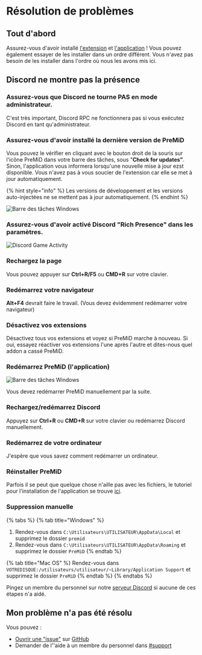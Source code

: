 # Résolution de problèmes

## Tout d'abord

Assurez-vous d'avoir installé [l'extension](../installation/extension.md) et [l'application](../installation/application.md) ! Vous pouvez également essayer de les installer dans un ordre différent. Vous n'avez pas besoin de les installer dans l'ordre où nous les avons mis ici.

## Discord ne montre pas la présence

### Assurez-vous que Discord ne tourne PAS en mode administrateur.

C'est très important, Discord RPC ne fonctionnera pas si vous exécutez Discord en tant qu'administrateur.

### Assurez-vous d'avoir installé la dernière version de PreMiD

Vous pouvez le vérifier en cliquant avec le bouton droit de la souris sur l'icône PreMiD dans votre barre des tâches, sous "**Check for updates"**. Sinon, l'application vous informera lorsqu'une nouvelle mise à jour ezst disponible. Vous n'avez pas à vous soucier de l'extension car elle se met à jour automatiquement.

{% hint style="info" %}
Les versions de développement et les versions auto-injectées ne se mettent pas à jour automatiquement.
{% endhint %}

![Barre des t&#xE2;ches Windows](https://github.com/PreMiD/PreMiD/raw/master/wiki/assets/CheckForUpdates.png)

### Assurez-vous d'avoir activé Discord "Rich Presence" dans les paramètres.

![Discord Game Activity](https://github.com/PreMiD/PreMiD/raw/master/wiki/assets/GameActivity.png)

### Rechargez la page

Vous pouvez appuyer sur **Ctrl+R/F5** ou **CMD+R** sur votre clavier.

### Redémarrez votre navigateur

**Alt+F4** devrait faire le travail. \(Vous devez évidemment redémarrer votre navigateur\)

### Désactivez vos extensions

Désactivez tous vos extensions et voyez si PreMiD marche à nouveau. Si oui, essayez réactiver vos extensions l'une après l'autre et dites-nous quel addon a cassé PreMiD.

### Redémarrez PreMiD \(l'application\)

![Barre des t&#xE2;ches Windows](https://github.com/PreMiD/PreMiD/raw/master/wiki/assets/Quit.png)

Vous devez redémarrer PreMiD manuellement par la suite.

### Rechargez/redémarrez Discord

Appuyez sur **Ctrl+R** ou **CMD+R** sur votre clavier ou redémarrez Discord manuellement.

### Redémarrez de votre ordinateur

J'espère que vous savez comment redémarrer un ordinateur.

### Réinstaller PreMiD

Parfois il se peut que quelque chose n'aille pas avec les fichiers, le tutoriel pour l'installation de l'application se trouve [ici](../installation/application.md).

### Suppression manuelle

{% tabs %}
{% tab title="Windows" %}
1. Rendez-vous dans `C:\Utilisateurs\UTILISATEUR\AppData\Local` et supprimez le dossier `premid`
2. Rendez-vous dans `C:\Utilisateurs\UTILISATEUR\AppData\Roaming` et supprimez le dossier `PreMiD`
{% endtab %}

{% tab title="Mac OS" %}
Rendez-vous dans `VOTREDISQUE:/utilisateurs/utilisateur/~Library/Application Support` et supprimez le dossier `PreMiD`
{% endtab %}
{% endtabs %}

Pingez un membre du personnel sur notre [serveur Discord](https://discord.gg/WvfVZ8T) si aucune de ces étapes n'a aidé.

## Mon problème n'a pas été résolu

Vous pouvez :

* [Ouvrir une "issue"](https://github.com/PreMiD/PreMiD/issues/new/choose) sur [GitHub](https://github.com/PreMiD/PreMiD)
* Demander de l''aide à un membre du personnel dans [\#support](https://discord.gg/WvfVZ8T)

  


